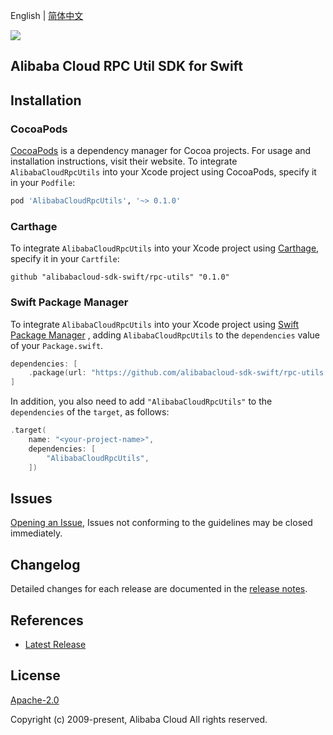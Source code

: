 English | [简体中文](README-CN.md)

![](https://aliyunsdk-pages.alicdn.com/icons/AlibabaCloud.svg)

## Alibaba Cloud RPC Util SDK for Swift

## Installation

### CocoaPods

[CocoaPods](https://cocoapods.org) is a dependency manager for Cocoa projects. For usage and installation instructions, visit their website. To integrate `AlibabaCloudRpcUtils` into your Xcode project using CocoaPods, specify it in your `Podfile`:

```ruby
pod 'AlibabaCloudRpcUtils', '~> 0.1.0'
```

### Carthage

To integrate `AlibabaCloudRpcUtils` into your Xcode project using [Carthage](https://github.com/Carthage/Carthage), specify it in your `Cartfile`:

```ogdl
github "alibabacloud-sdk-swift/rpc-utils" "0.1.0"
```

### Swift Package Manager

To integrate `AlibabaCloudRpcUtils` into your Xcode project using [Swift Package Manager](https://swift.org/package-manager/) , adding `AlibabaCloudRpcUtils` to the `dependencies` value of your `Package.swift`.

```swift
dependencies: [
    .package(url: "https://github.com/alibabacloud-sdk-swift/rpc-utils.git", from: "0.1.0")
]
```

In addition, you also need to add `"AlibabaCloudRpcUtils"` to the `dependencies` of the `target`, as follows:

```swift
.target(
    name: "<your-project-name>",
    dependencies: [
        "AlibabaCloudRpcUtils",
    ])
```

## Issues

[Opening an Issue](https://github.com/aliyun/alibabacloud-rpc-util-sdk/issues/new), Issues not conforming to the guidelines may be closed immediately.

## Changelog

Detailed changes for each release are documented in the [release notes](./ChangeLog.txt).

## References

* [Latest Release](https://github.com/aliyun/alibabacloud-rpc-util-sdk)

## License

[Apache-2.0](http://www.apache.org/licenses/LICENSE-2.0)

Copyright (c) 2009-present, Alibaba Cloud All rights reserved.
